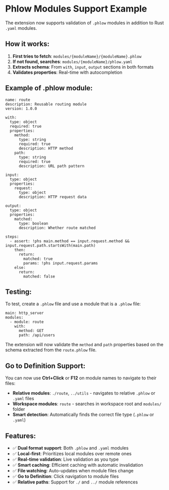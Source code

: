 # Phlow Modules Support Example

The extension now supports validation of `.phlow` modules in addition to Rust `.yaml` modules.

## How it works:

1. **First tries to fetch**: `modules/{moduleName}/{moduleName}.phlow`
2. **If not found, searches**: `modules/{moduleName}/phlow.yaml`
3. **Extracts schema**: From `with`, `input`, `output` sections in both formats
4. **Validates properties**: Real-time with autocompletion

## Example of .phlow module:

```phlow
name: route
description: Reusable routing module
version: 1.0.0

with:
  type: object
  required: true
  properties:
    method:
      type: string
      required: true
      description: HTTP method
    path:
      type: string
      required: true
      description: URL path pattern

input:
  type: object
  properties:
    request:
      type: object
      description: HTTP request data

output:
  type: object
  properties:
    matched:
      type: boolean
      description: Whether route matched

steps:
  - assert: !phs main.method == input.request.method && input.request.path.startsWith(main.path)
    then:
      return:
        matched: true
        params: !phs input.request.params
    else:
      return:
        matched: false
```

## Testing:

To test, create a `.phlow` file and use a module that is a `.phlow` file:

```phlow
main: http_server
modules:
  - module: route
    with:
      method: GET
      path: /api/users
```

The extension will now validate the `method` and `path` properties based on the schema extracted from the `route.phlow` file.

## Go to Definition Support:

You can now use **Ctrl+Click** or **F12** on module names to navigate to their files:

- **Relative modules**: `./route`, `../utils` - navigates to relative `.phlow` or `.yaml` files
- **Workspace modules**: `route` - searches in workspace root and `modules/` folder
- **Smart detection**: Automatically finds the correct file type (`.phlow` or `.yaml`)

## Features:

- ✅ **Dual format support**: Both `.phlow` and `.yaml` modules
- ✅ **Local-first**: Prioritizes local modules over remote ones
- ✅ **Real-time validation**: Live validation as you type
- ✅ **Smart caching**: Efficient caching with automatic invalidation
- ✅ **File watching**: Auto-updates when module files change
- ✅ **Go to Definition**: Click navigation to module files
- ✅ **Relative paths**: Support for `./` and `../` module references
